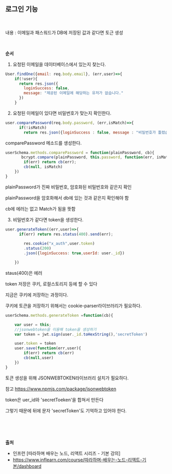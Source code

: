 ## 로그인 기능

<br>

내용 : 이메일과 패스워드가 DB에 저장된 값과 같다면 토근 생성

<br>

__순서__

1. 요청된 이메일을 데이터베이스에서 있는지 찾는다.
```js
User.findOne({email: req.body.email}, (err,user)=>{
    if(!user){
      return res.json({
        loginSuccess: false,
        message: "제공된 이메일에 해당하는 유저가 없습니다."
      })
    }
```

2. 요청된 이메일이 있다면 비밀번호가 맞는지 확인한다.
```js
user.comparePassword(req.body.password, (err,isMatch)=>{
      if(!isMatch)
        return res.json({loginSuccess : false, message : "비밀번호가 틀렸습니다"})
```
comparePassword 메소드를 생성한다.
```js
userSchema.methods.comparePassword = function(plainPassword, cb){
       bcrypt.compare(plainPassword, this.password, function(err, isMatch){
        if(err) return cb(err);
        cb(null, isMatch)
    })
}
```
plainPassword가 진짜 비밀번호, 암호화된 비밀번호와 같은지 확인

plainPassword을 암호화해서 db에 있는 것과 같은지 확인해야 함

cb에 에러는 없고 Match가 됨을 뜻함 

3. 비밀번호가 같다면 token을 생성한다.

```js
user.generateToken((err,user)=>{
      if(err) return res.status(400).send(err);
      
        res.cookie("x_auth",user.token)
        .status(200)
        .json({loginSuccess: true,userId: user._id})

    })
```
staus(400)은 에러

token 저장은 쿠키, 로컬스토리지 등에 할 수 있다 

지금은 쿠키에 저장하는 과정이다.

쿠키에 토큰을 저장하기 위해서는 cookie-parser라이브러리가 필요하다.

```js
userSchema.methods.generateToken =function(cb){

    var user = this;
    //jsonwebtoken을 이용해 token을 생성하기
    var token = jwt.sign(user._id.toHexString(),'secretToken')

    user.token = token
    user.save(function(err,user){
        if(err) return cb(err)
        cb(null,user)
    })
}
```
토큰 생성을 위해 JSONWEBTOKEN라이브러리 설치가 필요하다.

참고 https://www.npmjs.com/package/jsonwebtoken

token은 uer_id와 'secretToeken'을 합쳐서 만든다

그렇기 때문에 뒤에 문자 'secretToken'도 기억하고 있어야 한다.

<br>
<br>
<br>

__출처__

* 인프런 [따라하며 배우는 노드, 리액트 시리즈 - 기본 강의]
* https://www.inflearn.com/course/따라하며-배우는-노드-리액트-기본/dashboard